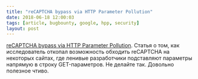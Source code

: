 ```yaml
---
title: "reCAPTCHA bypass via HTTP Parameter Pollution"
date: 2018-06-18 12:00:03
tags: [article, bugbounty, google, hpp, security]
layout: post
---
```


[reCAPTCHA bypass via HTTP Parameter Pollution](https://andresriancho.com/recaptcha-bypass-via-http-parameter-pollution/). Статья о том, как исследователь откопал возможность обходить reCAPTCHA на некоторых сайтах, где ленивые разработчики подставляют параметры напрямую в строку GET-параметров. Не делайте так. Довольно полезное чтиво.
